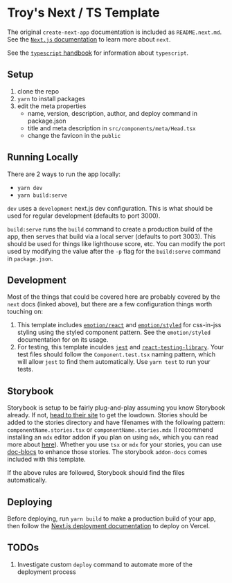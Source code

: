 # Troy's Next / TS Template

The original `create-next-app` documentation is included as `README.next.md`.
See the [`Next.js` documentation](https://nextjs.org/docs/getting-started) to learn more about `next`.

See the [`typescript` handbook](https://www.typescriptlang.org/docs/handbook/2/basic-types.html) for information about `typescript`.

## Setup

1. clone the repo
1. `yarn` to install packages
1. edit the meta properties
   - name, version, description, author, and deploy command in package.json
   - title and meta description in `src/components/meta/Head.tsx`
   - change the favicon in the `public`

## Running Locally

There are 2 ways to run the app locally:

- `yarn dev`
- `yarn build:serve`

`dev` uses a `development` next.js dev configuration. This is what should be used for regular development (defaults to port 3000).

`build:serve` runs the `build` command to create a production build of the app, then serves that build via a local server (defaults to port 3003). This should be used for things like lighthouse score, etc. You can modify the port used by modifying the value after the `-p` flag for the `build:serve` command in `package.json`.

## Development

Most of the things that could be covered here are probably covered by the `next` docs (linked above), but there are a few configuration things worth touching on:

1. This template includes [`emotion/react`](https://emotion.sh/docs/introduction) and [`emotion/styled`](https://emotion.sh/docs/styled) for css-in-jss styling using the styled component pattern. See the `emotion/styled` documentation for on its usage.
2. For testing, this template inculdes [`jest`](https://jestjs.io/docs/getting-started) and [`react-testing-library`](https://testing-library.com/docs/react-testing-library/intro/). Your test files should follow the `Component.test.tsx` naming pattern, which will allow `jest` to find them automatically. Use `yarn test` to run your tests.

## Storybook

Storybook is setup to be fairly plug-and-play assuming you know Storybook already. If not, [head to their site](https://storybook.js.org/docs/react/get-started/introduction) to get the lowdown. Stories should be added to the stories directory and have filenames with the following pattern: `componentName.stories.tsx` or `componentName.stories.mdx` (I recommend installing an `mdx` editor addon if you plan on using `mdx`, which you can read more about [here](https://storybook.js.org/docs/react/writing-docs/mdx)). Whether you use `tsx` or `mdx` for your stories, you can use [doc-blocs](https://storybook.js.org/docs/react/writing-docs/doc-blocks) to enhance those stories. The storybook `addon-docs` comes included with this template.

If the above rules are followed, Storybook should find the files automatically.

## Deploying

Before deploying, run `yarn build` to make a production build of your app, then follow the [Next.js deployment documentation](https://nextjs.org/docs/deployment) to deploy on Vercel.

## TODOs

1. Investigate custom `deploy` command to automate more of the deployment process
